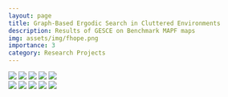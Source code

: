 ```yaml
---
layout: page
title: Graph-Based Ergodic Search in Cluttered Environments
description: Results of GESCE on Benchmark MAPF maps
img: assets/img/fhope.png
importance: 3
category: Research Projects
---
```



<div class="row">
  <div class="column">
    <img src="assets/img/1pberlin1.png">
    <img src="assets/img/1pberlin2.png">
    <img src="assets/img/1pberlin5.png">
    <img src="assets/img/1pberlin4.png">
    <img src="assets/img/1pberlin6.png">
    <!-- <img src="1.jpg"> -->
  </div>
  <div class="column">
    <img src="assets/img/1pboston1.png">
    <img src="assets/img/1pboston3.png">
    <img src="assets/img/1pboston4.png">
    <img src="assets/img/1pboston5.png">
    <img src="assets/img/1pboston6.png">
  </div>
</div>